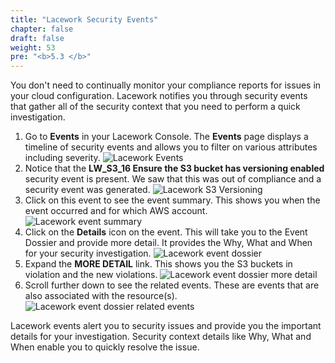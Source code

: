 ```yaml
---
title: "Lacework Security Events"
chapter: false
draft: false
weight: 53
pre: "<b>5.3 </b>"
---
```


You don't need to continually monitor your compliance reports for issues in your cloud configuration. Lacework notifies you through security events that gather all of the security context that you need to perform a quick investigation.

1. Go to **Events** in your Lacework Console. The **Events** page displays a timeline of security events and allows you to filter on various attributes including severity.
![Lacework Events](/images/lacework-events.png)
2. Notice that the **LW_S3_16 Ensure the S3 bucket has versioning enabled** security event is present. We saw that this was out of compliance and a security event was generated.
![Lacework S3 Versioning](/images/lacework-s3-versioning.png)
3. Click on this event to see the event summary. This shows you when the event occurred and for which AWS account.
![Lacework event summary](/images/lacework-event-summary.png)
4. Click on the **Details** icon on the event. This will take you to the Event Dossier and provide more detail. It provides the Why, What and When for your security investigation.
![Lacework event dossier](/images/lacework-event-dossier.png)
5. Expand the **MORE DETAIL** link. This shows you the S3 buckets in violation and the new violations.
![Lacework event dossier more detail](/images/lacework-event-dossier-more-detail.png)
6. Scroll further down to see the related events. These are events that are also associated with the resource(s).
![Lacework event dossier related events](/images/lacework-related-events.png)

Lacework events alert you to security issues and provide you the important details for your investigation. Security context details like Why, What and When enable you to quickly resolve the issue.